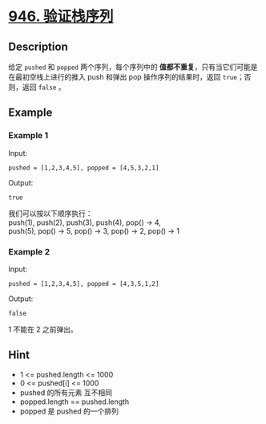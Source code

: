 # [946. 验证栈序列](https://leetcode.cn/problems/validate-stack-sequences/)
## Description
给定 `pushed` 和 `popped` 两个序列，每个序列中的 **值都不重复**，只有当它们可能是在最初空栈上进行的推入 push 和弹出 pop 操作序列的结果时，返回 `true`；否则，返回 `false` 。
## Example
### Example 1
Input:  
```
pushed = [1,2,3,4,5], popped = [4,5,3,2,1]
```
Output:
```
true
```
我们可以按以下顺序执行：  
push(1), push(2), push(3), push(4), pop() -> 4,  
push(5), pop() -> 5, pop() -> 3, pop() -> 2, pop() -> 1
### Example 2
Input:  
```
pushed = [1,2,3,4,5], popped = [4,3,5,1,2]
```
Output:
```
false
```
1 不能在 2 之前弹出。
## Hint
- 1 <= pushed.length <= 1000
- 0 <= pushed[i] <= 1000
- pushed 的所有元素 互不相同
- popped.length == pushed.length
- popped 是 pushed 的一个排列
